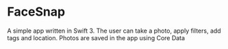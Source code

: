 # FaceSnap
A simple app written in Swift 3. The user can take a photo, apply filters, add tags and location. Photos are saved in the app using Core Data
